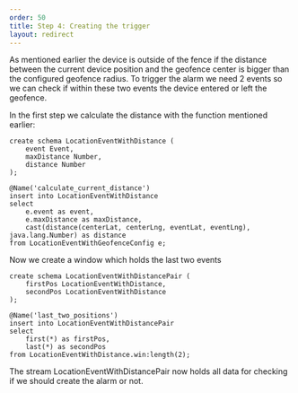 ```yaml
---
order: 50
title: Step 4: Creating the trigger
layout: redirect
---
```


As mentioned earlier the device is outside of the fence if the distance between the current device position and the geofence center is bigger than the configured geofence radius.
To trigger the alarm we need 2 events so we can check if within these two events the device entered or left the geofence.

In the first step we calculate the distance with the function mentioned earlier:

    create schema LocationEventWithDistance (
    	event Event,
    	maxDistance Number,
    	distance Number
    );

    @Name('calculate_current_distance')
    insert into LocationEventWithDistance
    select
    	e.event as event,
    	e.maxDistance as maxDistance,
    	cast(distance(centerLat, centerLng, eventLat, eventLng), java.lang.Number) as distance
    from LocationEventWithGeofenceConfig e;

Now we create a window which holds the last two events

    create schema LocationEventWithDistancePair (
    	firstPos LocationEventWithDistance,
    	secondPos LocationEventWithDistance
    );

    @Name('last_two_positions')
    insert into LocationEventWithDistancePair
    select
    	first(*) as firstPos,
    	last(*) as secondPos
    from LocationEventWithDistance.win:length(2);

The stream LocationEventWithDistancePair now holds all data for checking if we should create the alarm or not.

